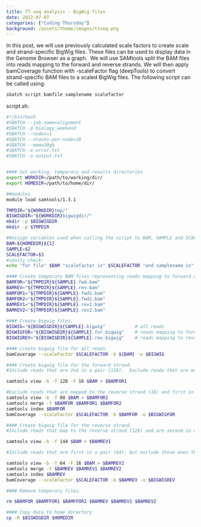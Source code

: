 ```yaml
---
title: TT-seq analysis - BigWig files
date: 2022-07-07 
categories: ["Coding Thursday"]
background: /assets/theme/images/ttseq.png
---
```


In this post,  we will use previously calculated scale factors to create scale and strand-specific BigWig files. These files can be used to display data in the Genome Browser as a graph. 
We will use SAMtools split the BAM files into reads mapping to the forward and reverse strands. We will then apply bamCoverage function with -scaleFactor flag (deepTools) to convert strand-specific BAM files to a scaled BigWig files.
The following script can be called using:

```bash
sbatch script bamfile samplename scalefactor
```

script.sh: 
```bash
#!/bin/bash
#SBATCH --job-name=alignment
#SBATCH -p biology_weekend
#SBATCH --nodes=1
#SBATCH --ntasks-per-node=28
#SBATCH --mem=30gb
#SBATCH -e error.txt
#SBATCH -o output.txt


#### Set working, temporary and results directories
export WORKDIR=/path/to/working/dir/
export HOMEDIR=/path/to/home/dir/

##modules
module load samtools/1.3.1

TMPDIR="${WORKDIR}tmp/"
BIGWIGDIR="${WORKDIR}bigwigdir/"
mkdir -p $BIGWIGDIR
mkdir -p $TMPDIR

##assign variables used when calling the script to BAM, SAMPLE and SCALEFACTOR variables 
BAM=${HOMEDIR}${1}
SAMPLE=$2
SCALEFACTOR=$3
#sanity check:
echo "for file" $BAM "scalefactor is" $SCALEFACTOR "and samplename is" $SAMPLE

#### Create temporaty BAM files representing reads mapping to forward or reverse strands 
BAMFOR="${TMPDIR}${SAMPLE}.fwd.bam"     
BAMREV="${TMPDIR}${SAMPLE}.rev.bam"     
BAMFOR1="${TMPDIR}${SAMPLE}.fwd1.bam"
BAMFOR2="${TMPDIR}${SAMPLE}.fwd2.bam"
BAMREV1="${TMPDIR}${SAMPLE}.rev1.bam"
BAMREV2="${TMPDIR}${SAMPLE}.rev2.bam"
	
#### Create bigwig files.
BIGWIG="${BIGWIGDIR}${SAMPLE}.bigwig"           # all reads
BIGWIGFOR="${BIGWIGDIR}${SAMPLE}.for.bigwig"    # reads mapping to forward strand
BIGWIGREV="${BIGWIGDIR}${SAMPLE}.rev.bigwig"    # reads mapping to reverse strand

#### Create bigwig file for all reads.
bamCoverage --scaleFactor $SCALEFACTOR -b ${BAM} -o $BIGWIG

#### Create bigwig file for the forward strand.
#Include reads that are 2nd in a pair (128).  Exclude reads that are mapped to the reverse strand (16)

samtools view -b -f 128 -F 16 $BAM > $BAMFOR1

#Exclude reads that are mapped to the reverse strand (16) and first in a pair (64): 64 + 16 = 80
samtools view -b -f 80 $BAM > $BAMFOR2
samtools merge -f $BAMFOR $BAMFOR1 $BAMFOR2
samtools index $BAMFOR
bamCoverage --scaleFactor $SCALEFACTOR -b $BAMFOR -o $BIGWIGFOR

#### Create bigwig file for the reverse strand.
#Include reads that map to the reverse strand (128) and are second in a pair (16): 128 + 16 = 144

samtools view -b -f 144 $BAM > $BAMREV1

#Include reads that are first in a pair (64), but exclude those ones that map to the reverse strand (16)<br>

samtools view -b -f 64 -F 16 $BAM > $BAMREV2
samtools merge -f $BAMREV $BAMREV1 $BAMREV2
samtools index $BAMREV
bamCoverage --scaleFactor $SCALEFACTOR -b $BAMREV -o $BIGWIGREV

#### Remove temporary files.

rm $BAMFOR $BAMFFOR1 $BAMFFOR2 $BAMREV $BAMREV1 $BAMREV2

#### Copy data to home directory
cp -R $BIGWIGDIR $HOMEDIR






